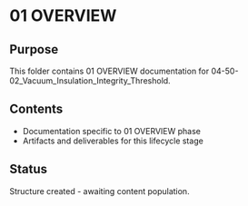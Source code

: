 # 01 OVERVIEW

## Purpose
This folder contains 01 OVERVIEW documentation for 04-50-02_Vacuum_Insulation_Integrity_Threshold.

## Contents
- Documentation specific to 01 OVERVIEW phase
- Artifacts and deliverables for this lifecycle stage

## Status
Structure created - awaiting content population.
